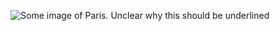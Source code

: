 ![Some image of Paris. Unclear why this should be underlined](https:///home/seth/Notes/HDW/images/Édouard_Baldus,_Saint_Germain_l'Auxerrois_-_NYPL_Digital_Collections.jpg)
